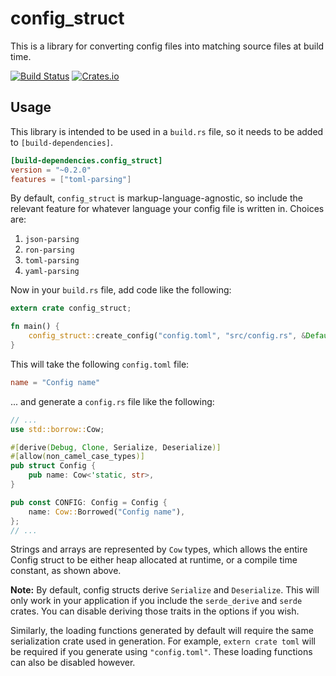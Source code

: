 config_struct
===

This is a library for converting config files into matching source files at build time.

[![Build Status](https://travis-ci.org/Mistodon/config_struct.svg?branch=master)](https://travis-ci.org/Mistodon/config_struct)
[![Crates.io](https://img.shields.io/crates/v/config_struct.svg)](https://crates.io/crates/config_struct)

Usage
---

This library is intended to be used in a `build.rs` file, so it needs to be added to `[build-dependencies]`.

```toml
[build-dependencies.config_struct]
version = "~0.2.0"
features = ["toml-parsing"]
```

By default, `config_struct` is markup-language-agnostic, so include the relevant feature for whatever language your config file is written in. Choices are:

1.  `json-parsing`
2.  `ron-parsing`
3.  `toml-parsing`
4.  `yaml-parsing`

Now in your `build.rs` file, add code like the following:

```rust
extern crate config_struct;

fn main() {
    config_struct::create_config("config.toml", "src/config.rs", &Default::default());
}
```

This will take the following `config.toml` file:

```toml
name = "Config name"
```

... and generate a `config.rs` file like the following:

```rust
// ...
use std::borrow::Cow;

#[derive(Debug, Clone, Serialize, Deserialize)]
#[allow(non_camel_case_types)]
pub struct Config {
    pub name: Cow<'static, str>,
}

pub const CONFIG: Config = Config {
    name: Cow::Borrowed("Config name"),
};
// ...
```

Strings and arrays are represented by `Cow` types, which allows the entire Config struct to be either heap allocated at runtime, or a compile time constant, as shown above.

**Note:** By default, config structs derive `Serialize` and
`Deserialize`. This will only work in your application if you include the
`serde_derive` and `serde` crates. You can disable deriving those traits in
the options if you wish.

Similarly, the loading functions generated by default will require the same
serialization crate used in generation. For example, `extern crate toml` will
be required if you generate using `"config.toml"`. These loading functions can
also be disabled however.


